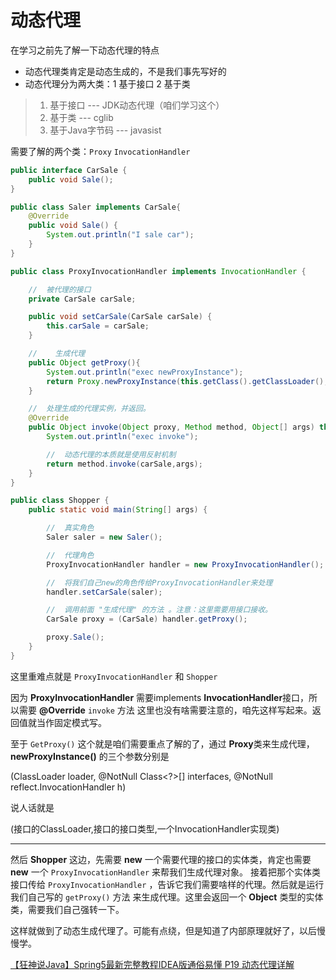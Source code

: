 #  动态代理
在学习之前先了解一下动态代理的特点

- 动态代理类肯定是动态生成的，不是我们事先写好的
- 动态代理分为两大类：1 基于接口 2 基于类
> 1. 基于接口                 --- JDK动态代理（咱们学习这个） 
> 2. 基于类                   --- cglib 
> 3. 基于Java字节码           --- javasist 

需要了解的两个类：`Proxy` `InvocationHandler` 

```java
public interface CarSale {
    public void Sale();
}
```

```java
public class Saler implements CarSale{
    @Override
    public void Sale() {
        System.out.println("I sale car");
    }
}
```

```java
public class ProxyInvocationHandler implements InvocationHandler {

    //  被代理的接口
    private CarSale carSale;

    public void setCarSale(CarSale carSale) {
        this.carSale = carSale;
    }

    //    生成代理
    public Object getProxy(){
        System.out.println("exec newProxyInstance");
        return Proxy.newProxyInstance(this.getClass().getClassLoader(),carSale.getClass().getInterfaces() ,this);
    }

    //  处理生成的代理实例，并返回。
    @Override
    public Object invoke(Object proxy, Method method, Object[] args) throws Throwable {
        System.out.println("exec invoke");

        //  动态代理的本质就是使用反射机制
        return method.invoke(carSale,args);
    }
}
```

```java
public class Shopper {
    public static void main(String[] args) {

        //  真实角色
        Saler saler = new Saler();

        //  代理角色
        ProxyInvocationHandler handler = new ProxyInvocationHandler();

        //  将我们自己new的角色传给ProxyInvocationHandler来处理
        handler.setCarSale(saler);

        //  调用前面 "生成代理" 的方法 。注意：这里需要用接口接收。
        CarSale proxy = (CarSale) handler.getProxy();

        proxy.Sale();
    }
}
```


这里重难点就是 `ProxyInvocationHandler` 和 `Shopper`

因为 **ProxyInvocationHandler** 需要implements **InvocationHandler**接口，所以需要 **@Override** `invoke` 方法
这里也没有啥需要注意的，咱先这样写起来。返回值就当作固定模式写。

至于 `GetProxy()` 这个就是咱们需要重点了解的了，通过 **Proxy**类来生成代理，**newProxyInstance()** 的三个参数分别是

(ClassLoader loader, @NotNull Class<?>[] interfaces, @NotNull reflect.InvocationHandler h)

说人话就是

(接口的ClassLoader,接口的接口类型,一个InvocationHandler实现类)


---

然后 **Shopper** 这边，先需要 **new** 一个需要代理的接口的实体类，肯定也需要 **new** 一个 `ProxyInvocationHandler` 来帮我们生成代理对象。
接着把那个实体类接口传给 `ProxyInvocationHandler` ，告诉它我们需要啥样的代理。然后就是运行我们自己写的 `getProxy()` 方法
来生成代理。这里会返回一个 **Object** 类型的实体类，需要我们自己强转一下。

这样就做到了动态生成代理了。可能有点绕，但是知道了内部原理就好了，以后慢慢学。

[【狂神说Java】Spring5最新完整教程IDEA版通俗易懂 P19 动态代理详解](https://www.bilibili.com/video/BV1WE411d7Dv?p=19)